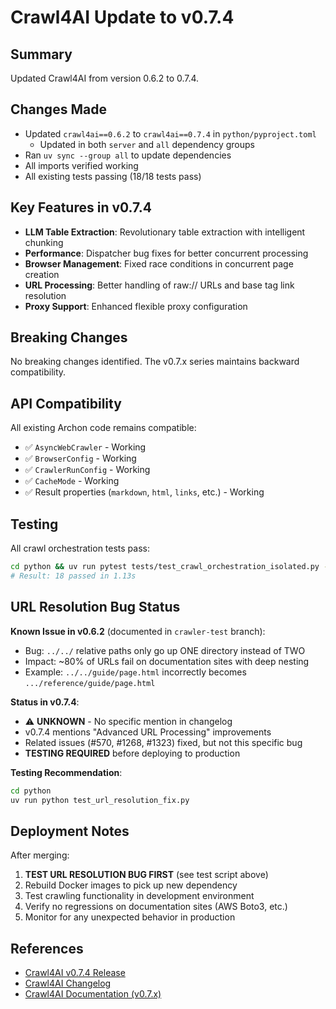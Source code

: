# Crawl4AI Update to v0.7.4

## Summary
Updated Crawl4AI from version 0.6.2 to 0.7.4.

## Changes Made
- Updated `crawl4ai==0.6.2` to `crawl4ai==0.7.4` in `python/pyproject.toml`
  - Updated in both `server` and `all` dependency groups
- Ran `uv sync --group all` to update dependencies
- All imports verified working
- All existing tests passing (18/18 tests pass)

## Key Features in v0.7.4
- **LLM Table Extraction**: Revolutionary table extraction with intelligent chunking
- **Performance**: Dispatcher bug fixes for better concurrent processing
- **Browser Management**: Fixed race conditions in concurrent page creation
- **URL Processing**: Better handling of raw:// URLs and base tag link resolution
- **Proxy Support**: Enhanced flexible proxy configuration

## Breaking Changes
No breaking changes identified. The v0.7.x series maintains backward compatibility.

## API Compatibility
All existing Archon code remains compatible:
- ✅ `AsyncWebCrawler` - Working
- ✅ `BrowserConfig` - Working
- ✅ `CrawlerRunConfig` - Working
- ✅ `CacheMode` - Working
- ✅ Result properties (`markdown`, `html`, `links`, etc.) - Working

## Testing
All crawl orchestration tests pass:
```bash
cd python && uv run pytest tests/test_crawl_orchestration_isolated.py -v
# Result: 18 passed in 1.13s
```

## URL Resolution Bug Status

**Known Issue in v0.6.2** (documented in `crawler-test` branch):
- Bug: `../../` relative paths only go up ONE directory instead of TWO
- Impact: ~80% of URLs fail on documentation sites with deep nesting
- Example: `../../guide/page.html` incorrectly becomes `.../reference/guide/page.html`

**Status in v0.7.4**:
- ⚠️ **UNKNOWN** - No specific mention in changelog
- v0.7.4 mentions "Advanced URL Processing" improvements
- Related issues (#570, #1268, #1323) fixed, but not this specific bug
- **TESTING REQUIRED** before deploying to production

**Testing Recommendation**:
```bash
cd python
uv run python test_url_resolution_fix.py
```

## Deployment Notes
After merging:
1. **TEST URL RESOLUTION BUG FIRST** (see test script above)
2. Rebuild Docker images to pick up new dependency
3. Test crawling functionality in development environment
4. Verify no regressions on documentation sites (AWS Boto3, etc.)
5. Monitor for any unexpected behavior in production

## References
- [Crawl4AI v0.7.4 Release](https://github.com/unclecode/crawl4ai/releases/tag/v0.7.4)
- [Crawl4AI Changelog](https://github.com/unclecode/crawl4ai/blob/main/CHANGELOG.md)
- [Crawl4AI Documentation (v0.7.x)](https://docs.crawl4ai.com/)
